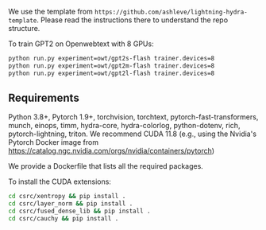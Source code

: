 We use the template from `https://github.com/ashleve/lightning-hydra-template`.
Please read the instructions there to understand the repo structure.

To train GPT2 on Openwebtext with 8 GPUs:
```sh
python run.py experiment=owt/gpt2s-flash trainer.devices=8
python run.py experiment=owt/gpt2m-flash trainer.devices=8
python run.py experiment=owt/gpt2l-flash trainer.devices=8
```

## Requirements

Python 3.8+, Pytorch 1.9+, torchvision, torchtext, pytorch-fast-transformers, munch, einops, timm, hydra-core, hydra-colorlog, python-dotenv, rich, pytorch-lightning, triton.
We recommend CUDA 11.8 (e.g., using the Nvidia's Pytorch Docker image from https://catalog.ngc.nvidia.com/orgs/nvidia/containers/pytorch)

We provide a Dockerfile that lists all the required packages.

To install the CUDA extensions:
```sh
cd csrc/xentropy && pip install .
cd csrc/layer_norm && pip install .
cd csrc/fused_dense_lib && pip install .
cd csrc/cauchy && pip install .
```
